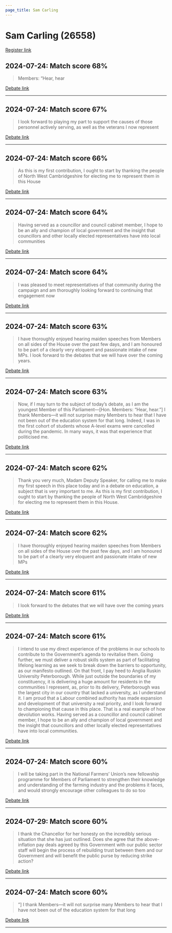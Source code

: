 ```yaml
---
page_title: Sam Carling
---
```


# Sam Carling  (26558)

[Register link](https://www.theyworkforyou.com/mp/26558/register)



## 2024-07-24: Match score 68%

>Members: “Hear, hear

[Debate link](https://www.theyworkforyou.com/debates/?id=2024-07-24d.756.1) 

---



## 2024-07-24: Match score 67%

>I look forward to playing my part to support the causes of those personnel actively serving, as well as the veterans I now represent

[Debate link](https://www.theyworkforyou.com/debates/?id=2024-07-24d.756.1) 

---



## 2024-07-24: Match score 66%

>As this is my first contribution, I ought to start by thanking the people of North West Cambridgeshire for electing me to represent them in this House

[Debate link](https://www.theyworkforyou.com/debates/?id=2024-07-24d.756.1) 

---



## 2024-07-24: Match score 64%

>Having served as a councillor and council cabinet member, I hope to be an ally and champion of local government and the insight that councillors and other locally elected representatives have into local communities

[Debate link](https://www.theyworkforyou.com/debates/?id=2024-07-24d.756.1) 

---



## 2024-07-24: Match score 64%

>I was pleased to meet representatives of that community during the campaign and am thoroughly looking forward to continuing that engagement now

[Debate link](https://www.theyworkforyou.com/debates/?id=2024-07-24d.756.1) 

---



## 2024-07-24: Match score 63%

>I have thoroughly enjoyed hearing maiden speeches from Members on all sides of the House over the past few days, and I am honoured to be part of a clearly very eloquent and passionate intake of new MPs. I look forward to the debates that we will have over the coming years.

[Debate link](https://www.theyworkforyou.com/debates/?id=2024-07-24d.756.1) 

---



## 2024-07-24: Match score 63%

>Now, if I may turn to the subject of today’s debate, as I am the youngest Member of this Parliament—[Hon. Members: “Hear, hear.”] I thank Members—it will not surprise many Members to hear that I have not been out of the education system for that long. Indeed, I was in the first cohort of students whose A-level exams were cancelled during the pandemic. In many ways, it was that experience that politicised me.

[Debate link](https://www.theyworkforyou.com/debates/?id=2024-07-24d.756.1) 

---



## 2024-07-24: Match score 62%

>Thank you very much, Madam Deputy Speaker, for calling me to make my first speech in this place today and in a debate on education, a subject that is very important to me. As this is my first contribution, I ought to start by thanking the people of North West Cambridgeshire for electing me to represent them in this House.

[Debate link](https://www.theyworkforyou.com/debates/?id=2024-07-24d.756.1) 

---



## 2024-07-24: Match score 62%

>I have thoroughly enjoyed hearing maiden speeches from Members on all sides of the House over the past few days, and I am honoured to be part of a clearly very eloquent and passionate intake of new MPs

[Debate link](https://www.theyworkforyou.com/debates/?id=2024-07-24d.756.1) 

---



## 2024-07-24: Match score 61%

>I look forward to the debates that we will have over the coming years

[Debate link](https://www.theyworkforyou.com/debates/?id=2024-07-24d.756.1) 

---



## 2024-07-24: Match score 61%

>I intend to use my direct experience of the problems in our schools to contribute to the Government’s agenda to revitalise them. Going further, we must deliver a robust skills system as part of facilitating lifelong learning as we seek to break down the barriers to opportunity, as our manifesto outlined. On that front, I pay heed to Anglia Ruskin University Peterborough. While just outside the boundaries of my constituency, it is delivering a huge amount for residents in the communities I represent, as, prior to its delivery, Peterborough was the largest city in our country that lacked a university, as I understand it. I am proud that a Labour combined authority has made expansion and development of that university a real priority, and I look forward to championing that cause in this place. That is a real example of how devolution works. Having served as a councillor and council cabinet member, I hope to be an ally and champion of local government and the insight that councillors and other locally elected representatives have into local communities.

[Debate link](https://www.theyworkforyou.com/debates/?id=2024-07-24d.756.1) 

---



## 2024-07-24: Match score 60%

>I will be taking part in the National Farmers’ Union’s new fellowship programme for Members of Parliament to strengthen their knowledge and understanding of the farming industry and the problems it faces, and would strongly encourage other colleagues to do so too

[Debate link](https://www.theyworkforyou.com/debates/?id=2024-07-24d.756.1) 

---



## 2024-07-29: Match score 60%

>I thank the Chancellor for her honesty on the incredibly serious situation that she has just outlined. Does she agree that the above-inflation pay deals agreed by this Government with our public sector staff will begin the process of rebuilding trust between them and our Government and will benefit the public purse by reducing strike action?

[Debate link](https://www.theyworkforyou.com/debates/?id=2024-07-29c.1048.2) 

---



## 2024-07-24: Match score 60%

>”] I thank Members—it will not surprise many Members to hear that I have not been out of the education system for that long

[Debate link](https://www.theyworkforyou.com/debates/?id=2024-07-24d.756.1) 

---

